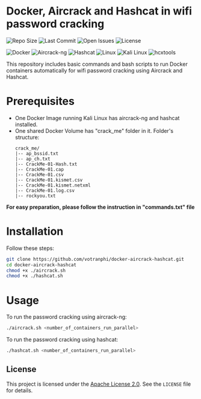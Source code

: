 # Docker, Aircrack and Hashcat in wifi password cracking

![Repo Size](https://img.shields.io/github/repo-size/votranphi/docker-aircrack-hashcat)
![Last Commit](https://img.shields.io/github/last-commit/votranphi/docker-aircrack-hashcat)
![Open Issues](https://img.shields.io/github/issues/votranphi/docker-aircrack-hashcat)
![License](https://img.shields.io/github/license/votranphi/docker-aircrack-hashcat)

![Docker](https://img.shields.io/badge/docker-%230db7ed.svg?style=flat-square&logo=docker&logoColor=white)
![Aircrack-ng](https://img.shields.io/badge/Aircrack--ng-%23FF6600.svg?style=flat-square)
![Hashcat](https://img.shields.io/badge/Hashcat-%23121011.svg?style=flat-square&logo=hashcat&logoColor=white)
![Linux](https://img.shields.io/badge/Linux-FCC624?style=flat-square&logo=linux&logoColor=black)
![Kali Linux](https://img.shields.io/badge/Kali%20Linux-%2355575D.svg?style=flat-square&logo=kali-linux&logoColor=white)
![hcxtools](https://img.shields.io/badge/hcxtools-%23007396.svg?style=flat-square)

This repository includes basic commands and bash scripts to run Docker containers automatically for wifi password cracking using Aircrack and Hashcat.

# Prerequisites
- One Docker Image running Kali Linux has aircrack-ng and hashcat installed.
- One shared Docker Volume has "crack_me" folder in it. Folder's structure:
    ```
    crack_me/
    |-- ap_bssid.txt
    |-- ap_ch.txt
    |-- CrackMe-01-Hash.txt
    |-- CrackMe-01.cap
    |-- CrackMe-01.csv
    |-- CrackMe-01.kismet.csv
    |-- CrackMe-01.kismet.netxml
    |-- CrackMe-01.log.csv
    |-- rockyou.txt
    ```
**For easy preparation, please follow the instruction in "commands.txt" file**

# Installation
Follow these steps:
```bash
git clone https://github.com/votranphi/docker-aircrack-hashcat.git
cd docker-aircrack-hashcat
chmod +x ./aircrack.sh
chmod +x ./hashcat.sh
```

# Usage
To run the password cracking using aircrack-ng:
```bash
./aircrack.sh <number_of_containers_run_parallel>
```
To run the password cracking using hashcat:
```bash
./hashcat.sh <number_of_containers_run_parallel>
```

## License
This project is licensed under the [Apache License 2.0](LICENSE). See the `LICENSE` file for details.